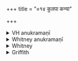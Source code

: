 +++
title = "०१४ कुलपा कन्या"

+++

<details><summary>VH anukramaṇī</summary>

कुलपा कन्या  
१-४ भृग्वङ्गिराः ।(वरुणो), यमो (वा)। अनुष्टुप्, १ ककुम्मती अनुष्टुप्, ३ चतुष्पाद्विराट्।
</details>

<details><summary>Whitney anukramaṇī</summary>

[Bhṛgvān̄giras.—vāruṇam vo 'ta yāmyaṁ vā. ānuṣṭubham: 1. kakummatī; 3. 4-p. virāj.]
</details>



<details><summary>Whitney</summary>

### Comment
Found in Pāipp. i. Used by Kāuś. (36. 15-18) in an incantation against a woman; the details of it cast no light on those of the hymn; and the comm. defines its purpose simply as striyāḥ puruṣasya vā dāurbhāgyakaraṇam.


### Translations
Translated: Weber, iv. 408; Ludwig, p. 459; Zimmer, p. 314 (these misapprehend its character); Griffith, i. 17; Bloomfield, JAOS. xiii. p. cxv = PAOS. May, 1886; or AJP. vii. 473 ff.; or SBE. xlii. 107, 252.
</details>

<details><summary>Griffith</summary>

A woman's incantation against a rival
</details>
